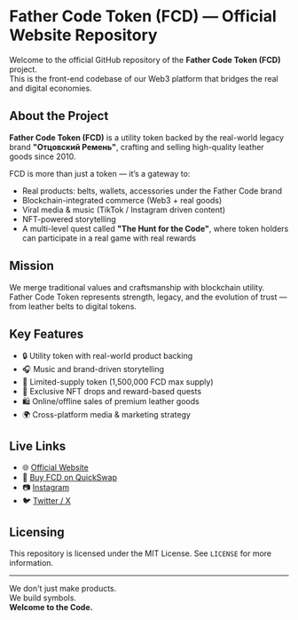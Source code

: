  # Father Code Token (FCD) — Official Website Repository

Welcome to the official GitHub repository of the **Father Code Token (FCD)** project.  
This is the front-end codebase of our Web3 platform that bridges the real and digital economies.

## About the Project

**Father Code Token (FCD)** is a utility token backed by the real-world legacy brand **"Отцовский Ремень"**, crafting and selling high-quality leather goods since 2010.

FCD is more than just a token — it’s a gateway to:
- Real products: belts, wallets, accessories under the Father Code brand  
- Blockchain-integrated commerce (Web3 + real goods)  
- Viral media & music (TikTok / Instagram driven content)  
- NFT-powered storytelling  
- A multi-level quest called **"The Hunt for the Code"**, where token holders can participate in a real game with real rewards  

## Mission

We merge traditional values and craftsmanship with blockchain utility.  
Father Code Token represents strength, legacy, and the evolution of trust — from leather belts to digital tokens.

## Key Features

- 🔒 Utility token with real-world product backing  
- 🎧 Music and brand-driven storytelling  
- 🧭 Limited-supply token (1,500,000 FCD max supply)  
- 🎁 Exclusive NFT drops and reward-based quests  
- 🛍️ Online/offline sales of premium leather goods  
- 🌍 Cross-platform media & marketing strategy  

## Live Links

- 🌐 [Official Website](https://fathercode.pro)  
- 🔁 [Buy FCD on QuickSwap](https://dapp.quickswap.exchange/swap/best/0xc2132D05D31c914a87C6611C10748AEb04B58e8F/0x00F388ea1b6fCfe76Ea1C1A244A9E2CA0c43A56A)  
- 📷 [Instagram](https://www.instagram.com/captainvd_music?igsh=ZzhveHk5M21zbW9j)  
- 🐦 [Twitter / X](https://x.com/FatherCodeToken)

## Licensing

This repository is licensed under the MIT License. See `LICENSE` for more information.

---

We don't just make products.  
We build symbols.  
**Welcome to the Code.**
